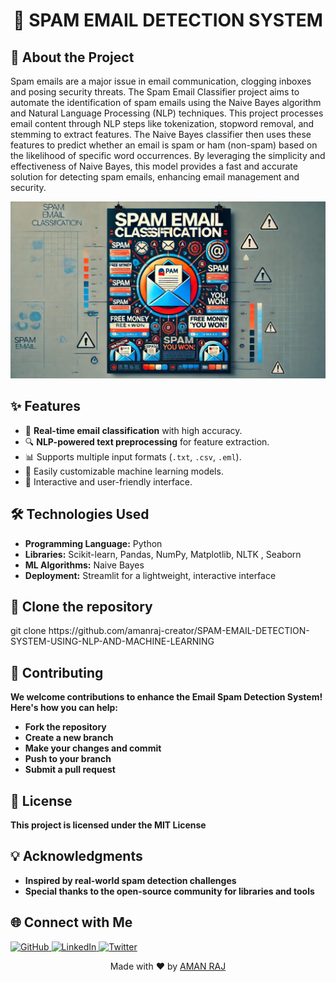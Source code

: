 
<h1 align="center">📧 SPAM EMAIL DETECTION SYSTEM </h1>

<h2 id="about">📖 About the Project</h2>
<p>Spam emails are a major issue in email communication, clogging inboxes and posing security threats. The Spam Email Classifier project aims to automate the identification of spam emails using the Naive Bayes algorithm and Natural Language Processing (NLP) techniques.
This project processes email content through NLP steps like tokenization, stopword removal, and stemming to extract features. The Naive Bayes classifier then uses these features to predict whether an email is spam or ham (non-spam) based on the likelihood of specific word occurrences.
By leveraging the simplicity and effectiveness of Naive Bayes, this model provides a fast and accurate solution for detecting spam emails, enhancing email management and security.</p>

<p align="center">
  <img src="image.png" alt="Spam Detection Logo" width="550">
</p>

## ✨ Features
- 🚀 **Real-time email classification** with high accuracy.
- 🔍 **NLP-powered text preprocessing** for feature extraction.
- 📊 Supports multiple input formats (`.txt`, `.csv`, `.eml`).
- 🔧 Easily customizable machine learning models.
- 🌟 Interactive and user-friendly interface.

## 🛠️ Technologies Used
- **Programming Language:** Python
- **Libraries:** Scikit-learn, Pandas, NumPy, Matplotlib, NLTK , Seaborn
- **ML Algorithms:** Naive Bayes
- **Deployment:** Streamlit for a lightweight, interactive interface


<h2 id="CLONE"> 🔗 Clone the repository </h2>
git clone https://github.com/amanraj-creator/SPAM-EMAIL-DETECTION-SYSTEM-USING-NLP-AND-MACHINE-LEARNING



## 🤝 Contributing
**We welcome contributions to enhance the Email Spam Detection System! Here's how you can help:**

- **Fork the repository**
- **Create a new branch**
- **Make your changes and commit**
- **Push to your branch**
- **Submit a pull request**


## 📜 License
**This project is licensed under the MIT License**



## 💡 Acknowledgments
- **Inspired by real-world spam detection challenges**
- **Special thanks to the open-source community for libraries and tools**

<h2>🌐 Connect with Me</h2>
<p>
  <a href="https://github.com/amanraj-creator" target="_blank">
    <img src="https://img.shields.io/badge/GitHub-181717?style=for-the-badge&logo=github&logoColor=white" alt="GitHub">
  </a>
  <a href="https://www.linkedin.com/in/aman-raj-a1b549269/" target="_blank">
    <img src="https://img.shields.io/badge/LinkedIn-0077B5?style=for-the-badge&logo=linkedin&logoColor=white" alt="LinkedIn">
  </a>
  <a href="https://x.com/Its_AR_21" target="_blank">
    <img src="https://img.shields.io/badge/Twitter-1DA1F2?style=for-the-badge&logo=twitter&logoColor=white" alt="Twitter">
  </a>
</p>

<p align="center"> Made with ❤️ by <a href="https://github.com/amanraj-creator">AMAN RAJ</a> </p> 
 
